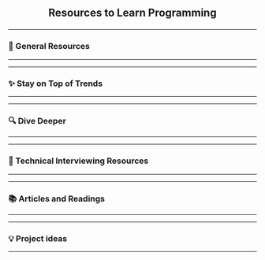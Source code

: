 ## <p style="text-align: center;"> Resources to Learn Programming</p>

---

### 🔧 General Resources

----

----

### ✨ Stay on Top of Trends

----


---

### 🔍  Dive Deeper

----


---

### 💬 Technical Interviewing Resources

----

---

### 📚 Articles and Readings

----

---

### 💡 Project ideas

----